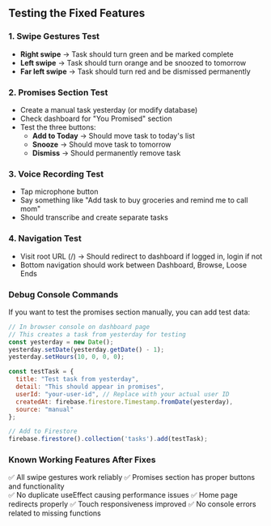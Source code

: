 ## Testing the Fixed Features

### 1. Swipe Gestures Test
- **Right swipe** → Task should turn green and be marked complete
- **Left swipe** → Task should turn orange and be snoozed to tomorrow
- **Far left swipe** → Task should turn red and be dismissed permanently

### 2. Promises Section Test
- Create a manual task yesterday (or modify database)
- Check dashboard for "You Promised" section
- Test the three buttons:
  - **Add to Today** → Should move task to today's list
  - **Snooze** → Should move task to tomorrow
  - **Dismiss** → Should permanently remove task

### 3. Voice Recording Test
- Tap microphone button
- Say something like "Add task to buy groceries and remind me to call mom"
- Should transcribe and create separate tasks

### 4. Navigation Test
- Visit root URL (/) → Should redirect to dashboard if logged in, login if not
- Bottom navigation should work between Dashboard, Browse, Loose Ends

### Debug Console Commands

If you want to test the promises section manually, you can add test data:

```javascript
// In browser console on dashboard page
// This creates a task from yesterday for testing
const yesterday = new Date();
yesterday.setDate(yesterday.getDate() - 1);
yesterday.setHours(10, 0, 0, 0);

const testTask = {
  title: "Test task from yesterday",
  detail: "This should appear in promises",
  userId: "your-user-id", // Replace with your actual user ID
  createdAt: firebase.firestore.Timestamp.fromDate(yesterday),
  source: "manual"
};

// Add to Firestore
firebase.firestore().collection('tasks').add(testTask);
```

### Known Working Features After Fixes

✅ All swipe gestures work reliably
✅ Promises section has proper buttons and functionality  
✅ No duplicate useEffect causing performance issues
✅ Home page redirects properly
✅ Touch responsiveness improved
✅ No console errors related to missing functions
